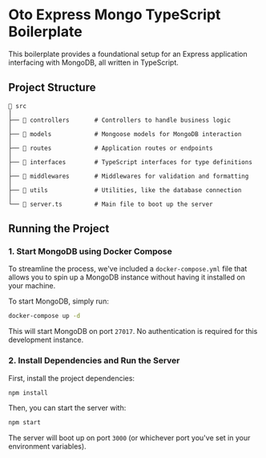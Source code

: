 # Oto Express Mongo TypeScript Boilerplate

This boilerplate provides a foundational setup for an Express application interfacing with MongoDB, all written in TypeScript.

## Project Structure

```
📂 src
│
├── 📂 controllers       # Controllers to handle business logic
│
├── 📂 models            # Mongoose models for MongoDB interaction
│
├── 📂 routes            # Application routes or endpoints
│
├── 📂 interfaces        # TypeScript interfaces for type definitions
│
├── 📂 middlewares       # Middlewares for validation and formatting
│
├── 📂 utils             # Utilities, like the database connection
│
└── 📄 server.ts         # Main file to boot up the server
```

## Running the Project

### 1. Start MongoDB using Docker Compose

To streamline the process, we've included a `docker-compose.yml` file that allows you to spin up a MongoDB instance without having it installed on your machine.

To start MongoDB, simply run:

```bash
docker-compose up -d
```

This will start MongoDB on port `27017`. No authentication is required for this development instance.

### 2. Install Dependencies and Run the Server

First, install the project dependencies:

```bash
npm install
```

Then, you can start the server with:

```bash
npm start
```

The server will boot up on port `3000` (or whichever port you've set in your environment variables).
